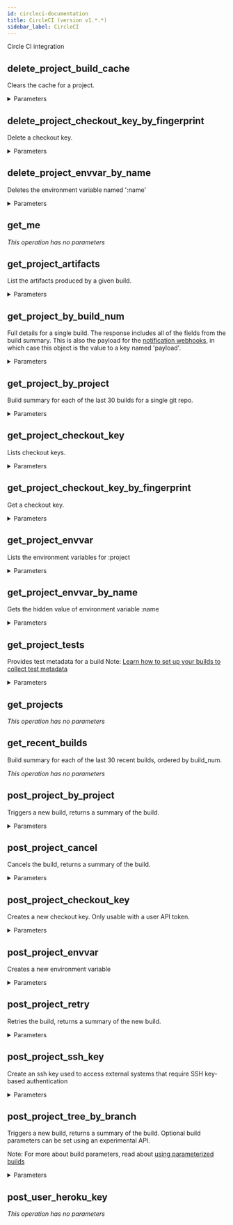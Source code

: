 ```yaml
---
id: circleci-documentation
title: CircleCI (version v1.*.*)
sidebar_label: CircleCI
---
```


Circle CI integration

## delete_project_build_cache

Clears the cache for a project.


<details><summary>Parameters</summary>

#### project (required)

XXXXXXXXX


**Type:** string

#### username (required)

XXXXXXXXX


**Type:** string

</details>

## delete_project_checkout_key_by_fingerprint

Delete a checkout key.


<details><summary>Parameters</summary>

#### fingerprint (required)

XXXXXXXXXX


**Type:** string

#### project (required)

XXXXXXXXX


**Type:** string

#### username (required)

XXXXXXXXX


**Type:** string

</details>

## delete_project_envvar_by_name

Deletes the environment variable named ':name'


<details><summary>Parameters</summary>

#### name (required)

XXXXXXXXXX


**Type:** string

#### project (required)

XXXXXXXXX


**Type:** string

#### username (required)

XXXXXXXXX


**Type:** string

</details>

## get_me



*This operation has no parameters*

## get_project_artifacts

List the artifacts produced by a given build.


<details><summary>Parameters</summary>

#### build_num (required)

XXXXXXXXXX


**Type:** integer

#### project (required)

XXXXXXXXX


**Type:** string

#### username (required)

XXXXXXXXX


**Type:** string

</details>

## get_project_by_build_num

Full details for a single build. The response includes all of the fields from the build summary.
This is also the payload for the [notification webhooks](/docs/configuration/#notify), in which case this object is the value to a key named 'payload'.


<details><summary>Parameters</summary>

#### build_num (required)

XXXXXXXXXX


**Type:** integer

#### project (required)

XXXXXXXXX


**Type:** string

#### username (required)

XXXXXXXXX


**Type:** string

</details>

## get_project_by_project

Build summary for each of the last 30 builds for a single git repo.


<details><summary>Parameters</summary>

#### project (required)

XXXXXXXXX


**Type:** string

#### username (required)

XXXXXXXXX


**Type:** string

#### filter

Restricts which builds are returned.
Set to "completed", "successful", "failed", "running", or defaults to no filter.


**Type:** string

**Potential values:** completed, successful, failed, running

#### limit

The number of builds to return. Maximum 100, defaults to 30.


**Type:** integer

#### offset

The API returns builds starting from this offset, defaults to 0.


**Type:** integer

</details>

## get_project_checkout_key

Lists checkout keys.


<details><summary>Parameters</summary>

#### project (required)

XXXXXXXXX


**Type:** string

#### username (required)

XXXXXXXXX


**Type:** string

</details>

## get_project_checkout_key_by_fingerprint

Get a checkout key.


<details><summary>Parameters</summary>

#### fingerprint (required)

XXXXXXXXXX


**Type:** string

#### project (required)

XXXXXXXXX


**Type:** string

#### username (required)

XXXXXXXXX


**Type:** string

</details>

## get_project_envvar

Lists the environment variables for :project


<details><summary>Parameters</summary>

#### project (required)

XXXXXXXXX


**Type:** string

#### username (required)

XXXXXXXXX


**Type:** string

</details>

## get_project_envvar_by_name

Gets the hidden value of environment variable :name


<details><summary>Parameters</summary>

#### name (required)

XXXXXXXXXX


**Type:** string

#### project (required)

XXXXXXXXX


**Type:** string

#### username (required)

XXXXXXXXX


**Type:** string

</details>

## get_project_tests

Provides test metadata for a build
Note: [Learn how to set up your builds to collect test metadata](https://circleci.com/docs/test-metadata/)


<details><summary>Parameters</summary>

#### build_num (required)

XXXXXXXXXX


**Type:** integer

#### project (required)

XXXXXXXXX


**Type:** string

#### username (required)

XXXXXXXXX


**Type:** string

</details>

## get_projects



*This operation has no parameters*

## get_recent_builds

Build summary for each of the last 30 recent builds, ordered by build_num.


*This operation has no parameters*

## post_project_by_project

Triggers a new build, returns a summary of the build.


<details><summary>Parameters</summary>

#### project (required)

XXXXXXXXX


**Type:** string

#### username (required)

XXXXXXXXX


**Type:** string

#### $body

**Type:** object

</details>

## post_project_cancel

Cancels the build, returns a summary of the build.


<details><summary>Parameters</summary>

#### build_num (required)

XXXXXXXXXX


**Type:** integer

#### project (required)

XXXXXXXXX


**Type:** string

#### username (required)

XXXXXXXXX


**Type:** string

</details>

## post_project_checkout_key

Creates a new checkout key.
Only usable with a user API token.


<details><summary>Parameters</summary>

#### project (required)

XXXXXXXXX


**Type:** string

#### username (required)

XXXXXXXXX


**Type:** string

#### $body

The type of key to create. Can be 'deploy-key' or 'github-user-key'.


**Type:** string

**Potential values:** deploy-key, github-user-key

</details>

## post_project_envvar

Creates a new environment variable


<details><summary>Parameters</summary>

#### project (required)

XXXXXXXXX


**Type:** string

#### username (required)

XXXXXXXXX


**Type:** string

</details>

## post_project_retry

Retries the build, returns a summary of the new build.


<details><summary>Parameters</summary>

#### build_num (required)

XXXXXXXXXX


**Type:** integer

#### project (required)

XXXXXXXXX


**Type:** string

#### username (required)

XXXXXXXXX


**Type:** string

</details>

## post_project_ssh_key

Create an ssh key used to access external systems that require SSH key-based authentication


<details><summary>Parameters</summary>

#### Content-Type (required)

**Type:** string

**Potential values:** application/json

#### project (required)

XXXXXXXXX


**Type:** string

#### username (required)

XXXXXXXXX


**Type:** string

#### $body

**Type:** object

</details>

## post_project_tree_by_branch

Triggers a new build, returns a summary of the build.
Optional build parameters can be set using an experimental API.

Note: For more about build parameters, read about [using parameterized builds](https://circleci.com/docs/parameterized-builds/)


<details><summary>Parameters</summary>

#### branch (required)

The branch name should be url-encoded.


**Type:** string

#### project (required)

XXXXXXXXX


**Type:** string

#### username (required)

XXXXXXXXX


**Type:** string

#### $body

**Type:** object

</details>

## post_user_heroku_key



*This operation has no parameters*

